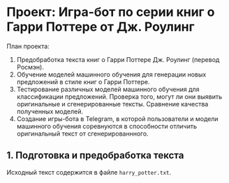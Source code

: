 # Проект: Игра-бот по серии книг о Гарри Поттере от Дж. Роулинг


План проекта:
1. Предобработка текста книг о Гарри Поттере Дж. Роулинг (перевод Росмэн).
2. Обучение моделей машинного обучения для генерации новых предложений в стиле книг о Гарри Поттере.
3. Тестирование различных моделей машинного обучения для классификации предложений. Проверка того, могут ли они выявить оригинальные и сгенерированные тексты. Сравнение качества полученных моделей.
4. Создание игры-бота в Telegram, в которой пользователи и модели машинного обучения соревнуются в способности отличить оригинальный текст от сгенерированнного.

## 1. Подготовка и предобработка текста 
Исходный текст содержится в файле `harry_potter.txt`.


